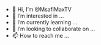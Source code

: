 - 👋 Hi, I’m @MsafiMaxTV
- 👀 I’m interested in ...
- 🌱 I’m currently learning ...
- 💞️ I’m looking to collaborate on ...
- 📫 How to reach me ...

<!---
MsafiMaxTV/MsafiMaxTV is a ✨ special ✨ repository because its `README.md` (this file) appears on your GitHub profile.
You can click the Preview link to take a look at your changes.
--->
